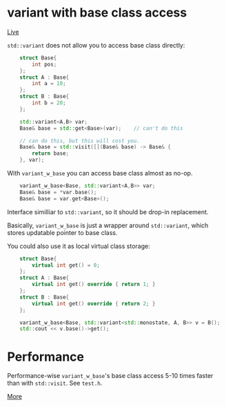 # variant with base class access

[Live](http://coliru.stacked-crooked.com/a/a93c75c3217d5657)

`std::variant` does not allow you to access base class directly:
```c++
    struct Base{
        int pos;
    };
    struct A : Base{
        int a = 10;
    };
    struct B : Base{
        int b = 20;
    };

    std::variant<A,B> var;
    Base& base = std::get<Base>(var);    // can't do this

    // can do this, but this will cost you.
    Base& base = std::visit([](Base& base) -> Base& {
        return base;
    }, var);
```

With `variant_w_base` you can access base class almost as no-op.

```c++
    variant_w_base<Base, std::variant<A,B>> var;
    Base& base = *var.base();
    Base& base = var.get<Base>();
```

Interface similliar to `std::variant`, so it should be drop-in replacement.

Basically, `variant_w_base` is just a wrapper around `std::variant`, which stores updatable pointer to base class.

You could also use it as local virtual class storage:
```c++
    struct Base{
        virtual int get() = 0;
    };
    struct A : Base{
        virtual int get() override { return 1; }
    };
    struct B : Base{
        virtual int get() override { return 2; }
    };

    variant_w_base<Base, std::variant<std::monostate, A, B>> v = B();
    std::cout << v.base()->get();
```

# Performance

Performance-wise `variant_w_base`'s base class access 5-10 times faster than with `std::visit`. See `test.h`.

[More](https://tower120.github.io/2018/05/18/variant_with_base.html)